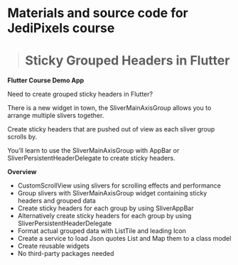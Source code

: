 # Materials and source code for **JediPixels** course 
> # Sticky Grouped Headers in Flutter 

**Flutter Course Demo App**

Need to create grouped sticky headers in Flutter?

There is a new widget in town, the SliverMainAxisGroup allows
you to arrange multiple slivers together.

Create sticky headers that are pushed out of view as each sliver
group scrolls by.

You’ll learn to use the SliverMainAxisGroup with AppBar or
SliverPersistentHeaderDelegate to create sticky headers.

**Overview**

- CustomScrollView using slivers for scrolling effects and performance
- Group slivers with SliverMainAxisGroup widget containing sticky headers and
grouped data
- Create sticky headers for each group by using SliverAppBar
- Alternatively create sticky headers for each group by using
SliverPersistentHeaderDelegate
- Format actual grouped data with ListTile and leading Icon
- Create a service to load Json quotes List and Map them to a class model
- Create reusable widgets
- No third-party packages needed


